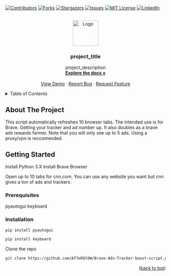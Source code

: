 <div id="top"></div>
<!--
*** Thanks for checking out the Best-README-Template. If you have a suggestion
*** that would make this better, please fork the repo and create a pull request
*** or simply open an issue with the tag "enhancement".
*** Don't forget to give the project a star!
*** Thanks again! Now go create something AMAZING! :D
-->



<!-- PROJECT SHIELDS -->
<!--
*** I'm using markdown "reference style" links for readability.
*** Reference links are enclosed in brackets [ ] instead of parentheses ( ).
*** See the bottom of this document for the declaration of the reference variables
*** for contributors-url, forks-url, etc. This is an optional, concise syntax you may use.
*** https://www.markdownguide.org/basic-syntax/#reference-style-links
-->
[![Contributors][contributors-shield]][contributors-url]
[![Forks][forks-shield]][forks-url]
[![Stargazers][stars-shield]][stars-url]
[![Issues][issues-shield]][issues-url]
[![MIT License][license-shield]][license-url]
[![LinkedIn][linkedin-shield]][linkedin-url]



<!-- PROJECT LOGO -->
<br />
<div align="center">
  <a href="https://github.com/Af7eR9l0W/Brave-Ads-Tracker-boost-script">
    <img src="images/logo.png" alt="Logo" width="80" height="80">
  </a>

<h3 align="center">project_title</h3>

  <p align="center">
    project_description
    <br />
    <a href="https://github.com/Af7eR9l0W/Brave-Ads-Tracker-boost-script"><strong>Explore the docs »</strong></a>
    <br />
    <br />
    <a href="https://github.com/Af7eR9l0W/Brave-Ads-Tracker-boost-script">View Demo</a>
    ·
    <a href="https://github.com/Af7eR9l0W/Brave-Ads-Tracker-boost-script/issues">Report Bug</a>
    ·
    <a href="https://github.com/Af7eR9l0W/Brave-Ads-Tracker-boost-script/issues">Request Feature</a>
  </p>
</div>



<!-- TABLE OF CONTENTS -->
<details>
  <summary>Table of Contents</summary>
  <ol>
    <li>
      <a href="#about-the-project">About The Project</a>
      <ul>
        <li><a href="#built-with">Built With</a></li>
      </ul>
    </li>
    <li>
      <a href="#getting-started">Getting Started</a>
      <ul>
        <li><a href="#prerequisites">Prerequisites</a></li>
        <li><a href="#installation">Installation</a></li>
      </ul>
    </li>
   
  </ol>
</details>



<!-- ABOUT THE PROJECT -->
## About The Project

This script automatically refreshes 10 browser tabs. The intended
use is for Brave. Getting your tracker and ad number up. It also doubles
as a brave ads rewards farmer. Note that you will only see up to 5 ads. Using a proxy/vpn is reccomended.







<!-- GETTING STARTED -->
## Getting Started
Install Python 3.X
Install Brave Browser

Open up to 10 tabs for cnn.com. You can use any website you want
but cnn gives a ton of ads and trackers.

### Prerequisites

pyautogui
keyboard
### Installation

```sh
pip install pyautogui
```
```sh
pip install keyboard
```
Clone the repo
   ```sh
   git clone https://github.com/Af7eR9l0W/Brave-Ads-Tracker-boost-script.git
   ```


<p align="right">(<a href="#top">back to top</a>)</p>





















<!-- MARKDOWN LINKS & IMAGES -->
<!-- https://www.markdownguide.org/basic-syntax/#reference-style-links -->
[contributors-shield]: https://img.shields.io/github/contributors/Af7eR9l0W/Brave-Ads-Tracker-boost-script.svg?style=for-the-badge
[contributors-url]: https://github.com/Af7eR9l0W/Brave-Ads-Tracker-boost-script/graphs/contributors
[forks-shield]: https://img.shields.io/github/forks/Af7eR9l0W/Brave-Ads-Tracker-boost-script.svg?style=for-the-badge
[forks-url]: https://github.com/Af7eR9l0W/Brave-Ads-Tracker-boost-script/network/members
[stars-shield]: https://img.shields.io/github/stars/Af7eR9l0W/Brave-Ads-Tracker-boost-script.svg?style=for-the-badge
[stars-url]: https://github.com/Af7eR9l0W/Brave-Ads-Tracker-boost-script/stargazers
[issues-shield]: https://img.shields.io/github/issues/Af7eR9l0W/Brave-Ads-Tracker-boost-script.svg?style=for-the-badge
[issues-url]: https://github.com/Af7eR9l0W/Brave-Ads-Tracker-boost-script/issues
[license-shield]: https://img.shields.io/github/license/Af7eR9l0W/Brave-Ads-Tracker-boost-script.svg?style=for-the-badge
[license-url]: https://github.com/Af7eR9l0W/Brave-Ads-Tracker-boost-script/blob/master/LICENSE.txt
[linkedin-shield]: https://img.shields.io/badge/-LinkedIn-black.svg?style=for-the-badge&logo=linkedin&colorB=555
[linkedin-url]: https://linkedin.com/in/linkedin_username
[product-screenshot]: images/screenshot.png
